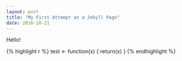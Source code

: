 ```yaml
---
layout: post
title: "My First Attempt at a Jekyll Page"
date: 2016-10-21
---
```


Hello!

{% highlight r %}
test <- function(x) {
    return(x)
}
{% endhighlight %}